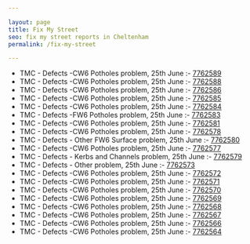 ```yaml
---

layout: page
title: Fix My Street
seo: fix my street reports in Cheltenham
permalink: /fix-my-street

---
```


<!-- fix_marker starts -->

- TMC - Defects -CW6 Potholes  problem, 25th June :- [7762589](https://www.fixmystreet.com/report/7762589)
- TMC - Defects -CW6 Potholes  problem, 25th June :- [7762588](https://www.fixmystreet.com/report/7762588)
- TMC - Defects -CW6 Potholes  problem, 25th June :- [7762586](https://www.fixmystreet.com/report/7762586)
- TMC - Defects -CW6 Potholes  problem, 25th June :- [7762585](https://www.fixmystreet.com/report/7762585)
- TMC - Defects -CW6 Potholes  problem, 25th June :- [7762584](https://www.fixmystreet.com/report/7762584)
- TMC - Defects -FW6 Potholes problem, 25th June :- [7762583](https://www.fixmystreet.com/report/7762583)
- TMC - Defects -CW6 Potholes  problem, 25th June :- [7762581](https://www.fixmystreet.com/report/7762581)
- TMC - Defects -CW6 Potholes  problem, 25th June :- [7762578](https://www.fixmystreet.com/report/7762578)
- TMC - Defects - Other FW6  Surface problem, 25th June :- [7762580](https://www.fixmystreet.com/report/7762580)
- TMC - Defects -CW6 Potholes  problem, 25th June :- [7762577](https://www.fixmystreet.com/report/7762577)
- TMC - Defects - Kerbs and Channels problem, 25th June :- [7762579](https://www.fixmystreet.com/report/7762579)
- TMC - Defects - Other problem, 25th June :- [7762573](https://www.fixmystreet.com/report/7762573)
- TMC - Defects -CW6 Potholes  problem, 25th June :- [7762572](https://www.fixmystreet.com/report/7762572)
- TMC - Defects -CW6 Potholes  problem, 25th June :- [7762571](https://www.fixmystreet.com/report/7762571)
- TMC - Defects -CW6 Potholes  problem, 25th June :- [7762570](https://www.fixmystreet.com/report/7762570)
- TMC - Defects -CW6 Potholes  problem, 25th June :- [7762569](https://www.fixmystreet.com/report/7762569)
- TMC - Defects -CW6 Potholes  problem, 25th June :- [7762568](https://www.fixmystreet.com/report/7762568)
- TMC - Defects -CW6 Potholes  problem, 25th June :- [7762567](https://www.fixmystreet.com/report/7762567)
- TMC - Defects -CW6 Potholes  problem, 25th June :- [7762566](https://www.fixmystreet.com/report/7762566)
- TMC - Defects -CW6 Potholes  problem, 25th June :- [7762564](https://www.fixmystreet.com/report/7762564)

<!-- fix_marker ends -->